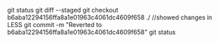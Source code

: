 git status
git diff --staged
git checkout b6aba12294156ffa8a1e01963c4061dc4609f658 ./
//showed changes in LESS
git commit -m "Reverted to b6aba12294156ffa8a1e01963c4061dc4609f658"
git status